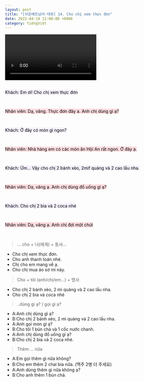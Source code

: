 ```yaml
---
layout: post
title: "[쉬운베트남어-대화] 14. Cho chị xem thực đơn"
date: 2022-04-19 12:00:00 +0900
category: tiếngViệt
---
```


<div class="video-container">
    <video id="player" class="video-js vjs-default-skin vjs-big-play-centered" data-json="/public/json/쉬운베트남어-대화14과.json"></video>
</div>

<br>

<mark style="background-color: #f5f0ff">Khách: Em ơi! Cho chị xem thực đơn</mark>

<br>

<mark style="background-color: #ffdce0">Nhân viên: Dạ, vâng. Thực đơn đây a. Anh chị dùng gì ạ?</mark>

<br>

<mark style="background-color: #f5f0ff">Khách: Ở đây có món gì ngon?</mark>

<br>

<mark style="background-color: #ffdce0">Nhân viên: Nhà hàng em có các món ăn Hội An rất ngon. Ở đây ạ.</mark>

<br>

<mark style="background-color: #f5f0ff">Khách: Ừm... Vậy cho chị 2 bánh xèo, 2mif quảng và 2 cao lầu nha.</mark>

<br>

<mark style="background-color: #ffdce0">Nhân viên: Dạ, vâng ạ. Anh chị dùng đồ uống gì ạ?</mark>

<br>

<mark style="background-color: #f5f0ff">Khách: Cho chị 2 bia và 2 coca nhé</mark>

<br>

<mark style="background-color: #ffdce0">Nhân viên: Dạ, vâng ạ. Anh chị đợi một chút</mark>

<br>

> ... cho + 나(에게) + 동사...
- Cho chị xem thực đơn.
- Cho anh thanh toán nhé.
- Chị cho em mang về ạ.
- Cho chị mua áo sơ mi này.

> Cho + tôi (anh/chị/em...) + 명사
- Cho chị 2 bánh xèo, 2 mì quảng và 2  cao lầu nha.
- Cho chị 2 bia và coca nhé

> ..dùng gì ạ? / gọi gì ạ?
- A:Anh chị dùng gì ạ?
- B:Cho chị 2 bánh xèo, 2 mì quảng và 2 cao lầu nha.
- A:Anh gọi món gì ạ?
- B:Cho tôi 1 bún chả và 1 cốc nước chanh.
- A:Anh chị dùng đồ uống gì ạ?
- B:Cho chị 2 bia và 2 coca nhé.

> Thêm ... nữa
- A:Em gọi thêm gì nữa không?
- B:Cho em thêm 2 chai bia nữa. (맥주 2병 더 주세요)
- A:Anh dùng thêm gì nữa không ạ?
- B:Cho anh thêm 1 bún chả.